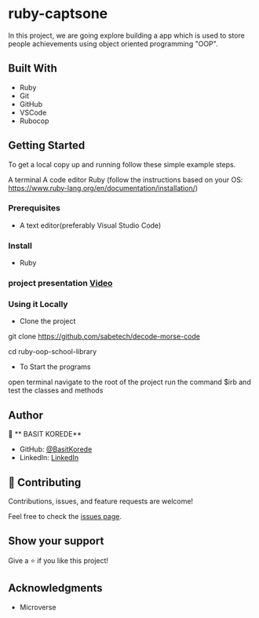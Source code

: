 # ruby-captsone

In this project, we are going explore building a app which is used to store people achievements using object oriented programming "OOP".
## Built With

- Ruby
- Git
- GitHub
- VSCode
- Rubocop

## Getting Started

To get a local copy up and running follow these simple example steps.

A terminal
A code editor
Ruby (follow the instructions based on your OS: https://www.ruby-lang.org/en/documentation/installation/)

### Prerequisites

- A text editor(preferably Visual Studio Code)

### Install

- Ruby

### project presentation [Video](https://drive.google.com/file/d/1_CRYO020mGg-_-eJVoyG2rWjquYgKl4X/view?usp=sharing)

### Using it Locally

- Clone the project

git clone https://github.com/sabetech/decode-morse-code

cd ruby-oop-school-library

- To Start the programs

open terminal
navigate to the root of the project
run the command $irb
and test the classes and methods


## Author

👤 ** BASIT KOREDE**
- GitHub: [@BasitKorede](https://github.com/BasitKorede)
- LinkedIn: [LinkedIn](https://www.linkedin.com/in/basit-korede/)


## 🤝 Contributing

Contributions, issues, and feature requests are welcome!

Feel free to check the [issues page](../../issues/).

## Show your support

Give a ⭐️ if you like this project!

## Acknowledgments

- Microverse 
